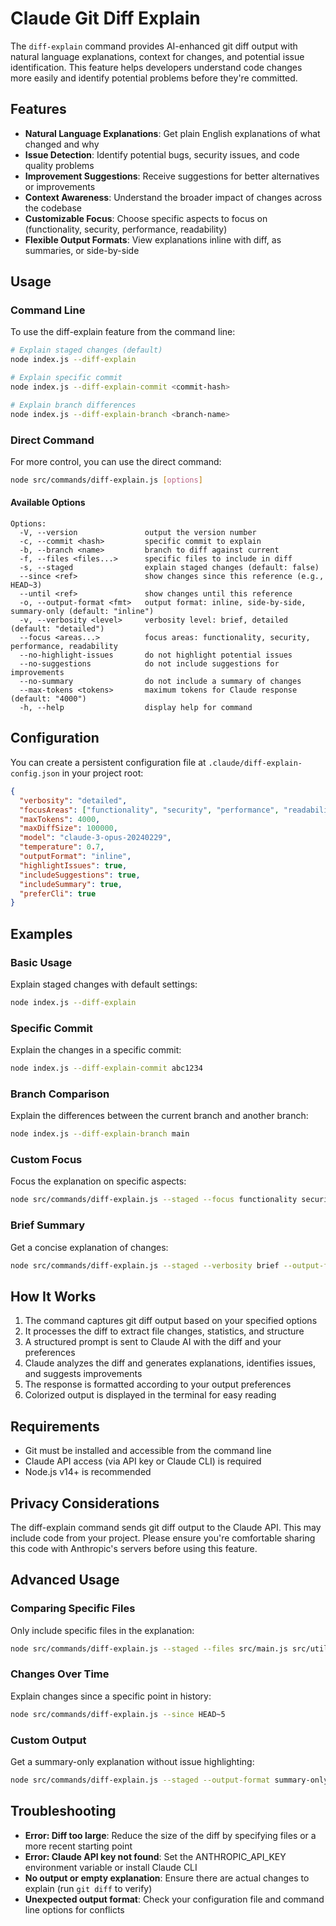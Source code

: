 # Claude Git Diff Explain

The `diff-explain` command provides AI-enhanced git diff output with natural language explanations, context for changes, and potential issue identification. This feature helps developers understand code changes more easily and identify potential problems before they're committed.

## Features

- **Natural Language Explanations**: Get plain English explanations of what changed and why
- **Issue Detection**: Identify potential bugs, security issues, and code quality problems
- **Improvement Suggestions**: Receive suggestions for better alternatives or improvements
- **Context Awareness**: Understand the broader impact of changes across the codebase
- **Customizable Focus**: Choose specific aspects to focus on (functionality, security, performance, readability)
- **Flexible Output Formats**: View explanations inline with diff, as summaries, or side-by-side

## Usage

### Command Line

To use the diff-explain feature from the command line:

```bash
# Explain staged changes (default)
node index.js --diff-explain

# Explain specific commit
node index.js --diff-explain-commit <commit-hash>

# Explain branch differences
node index.js --diff-explain-branch <branch-name>
```

### Direct Command

For more control, you can use the direct command:

```bash
node src/commands/diff-explain.js [options]
```

#### Available Options

```
Options:
  -V, --version               output the version number
  -c, --commit <hash>         specific commit to explain
  -b, --branch <name>         branch to diff against current
  -f, --files <files...>      specific files to include in diff
  -s, --staged                explain staged changes (default: false)
  --since <ref>               show changes since this reference (e.g., HEAD~3)
  --until <ref>               show changes until this reference
  -o, --output-format <fmt>   output format: inline, side-by-side, summary-only (default: "inline")
  -v, --verbosity <level>     verbosity level: brief, detailed (default: "detailed")
  --focus <areas...>          focus areas: functionality, security, performance, readability
  --no-highlight-issues       do not highlight potential issues
  --no-suggestions            do not include suggestions for improvements
  --no-summary                do not include a summary of changes
  --max-tokens <tokens>       maximum tokens for Claude response (default: "4000")
  -h, --help                  display help for command
```

## Configuration

You can create a persistent configuration file at `.claude/diff-explain-config.json` in your project root:

```json
{
  "verbosity": "detailed",
  "focusAreas": ["functionality", "security", "performance", "readability"],
  "maxTokens": 4000,
  "maxDiffSize": 100000,
  "model": "claude-3-opus-20240229",
  "temperature": 0.7,
  "outputFormat": "inline",
  "highlightIssues": true,
  "includeSuggestions": true,
  "includeSummary": true,
  "preferCli": true
}
```

## Examples

### Basic Usage

Explain staged changes with default settings:

```bash
node index.js --diff-explain
```

### Specific Commit

Explain the changes in a specific commit:

```bash
node index.js --diff-explain-commit abc1234
```

### Branch Comparison

Explain the differences between the current branch and another branch:

```bash
node index.js --diff-explain-branch main
```

### Custom Focus

Focus the explanation on specific aspects:

```bash
node src/commands/diff-explain.js --staged --focus functionality security
```

### Brief Summary

Get a concise explanation of changes:

```bash
node src/commands/diff-explain.js --staged --verbosity brief --output-format summary-only
```

## How It Works

1. The command captures git diff output based on your specified options
2. It processes the diff to extract file changes, statistics, and structure
3. A structured prompt is sent to Claude AI with the diff and your preferences
4. Claude analyzes the diff and generates explanations, identifies issues, and suggests improvements
5. The response is formatted according to your output preferences
6. Colorized output is displayed in the terminal for easy reading

## Requirements

- Git must be installed and accessible from the command line
- Claude API access (via API key or Claude CLI) is required
- Node.js v14+ is recommended

## Privacy Considerations

The diff-explain command sends git diff output to the Claude API. This may include code from your project. Please ensure you're comfortable sharing this code with Anthropic's servers before using this feature.

## Advanced Usage

### Comparing Specific Files

Only include specific files in the explanation:

```bash
node src/commands/diff-explain.js --staged --files src/main.js src/utils.js
```

### Changes Over Time

Explain changes since a specific point in history:

```bash
node src/commands/diff-explain.js --since HEAD~5
```

### Custom Output

Get a summary-only explanation without issue highlighting:

```bash
node src/commands/diff-explain.js --staged --output-format summary-only --no-highlight-issues
```

## Troubleshooting

- **Error: Diff too large**: Reduce the size of the diff by specifying files or a more recent starting point
- **Error: Claude API key not found**: Set the ANTHROPIC_API_KEY environment variable or install Claude CLI
- **No output or empty explanation**: Ensure there are actual changes to explain (run `git diff` to verify)
- **Unexpected output format**: Check your configuration file and command line options for conflicts